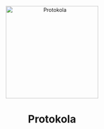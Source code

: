 <p align="center">
  <img width="250" src="https://rawgit.com/hastebrot/protokola/master/doc/protologo.png" alt="Protokola">
</p>

<h1 align="center">Protokola</h1>
<br>

